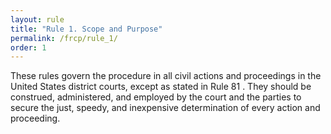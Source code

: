 ```yaml
---
layout: rule
title: "Rule 1. Scope and Purpose"
permalink: /frcp/rule_1/
order: 1
---
```


These rules govern the procedure in all civil actions and proceedings in the United States district courts, except as stated in Rule 81 . They should be construed, administered, and employed by the court and the parties to secure the just, speedy, and inexpensive determination of every action and proceeding.
